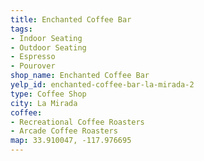 ```yaml
---
title: Enchanted Coffee Bar
tags:
- Indoor Seating
- Outdoor Seating
- Espresso
- Pourover
shop_name: Enchanted Coffee Bar
yelp_id: enchanted-coffee-bar-la-mirada-2
type: Coffee Shop
city: La Mirada
coffee:
- Recreational Coffee Roasters
- Arcade Coffee Roasters
map: 33.910047, -117.976695
---
```

